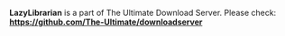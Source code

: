 **LazyLibrarian** is a part of The Ultimate Download Server. Please check: **https://github.com/The-Ultimate/downloadserver**

